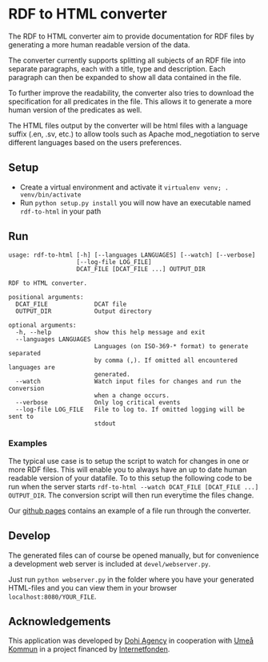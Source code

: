 # RDF to HTML converter

The RDF to HTML converter aim to provide documentation for RDF files by generating
a more human readable version of the data.

The converter currently supports splitting all subjects of an RDF file into separate paragraphs,
each with a title, type and description. Each paragraph can then be expanded to show all data
contained in the file.

To further improve the readability, the converter also tries to download the specification
for all predicates in the file. This allows it to generate a more human version of the predicates
as well.

The HTML files output by the converter will be html files with a language suffix (.en, .sv, etc.)
to allow tools such as Apache mod_negotiation to serve different languages based on the users
preferences.

## Setup
* Create a virtual environment and activate it `virtualenv venv; . venv/bin/activate`
* Run `python setup.py install` you will now have an executable named `rdf-to-html` in your path

## Run
```
usage: rdf-to-html [-h] [--languages LANGUAGES] [--watch] [--verbose]
                   [--log-file LOG_FILE]
                   DCAT_FILE [DCAT_FILE ...] OUTPUT_DIR

RDF to HTML converter.

positional arguments:
  DCAT_FILE             DCAT file
  OUTPUT_DIR            Output directory

optional arguments:
  -h, --help            show this help message and exit
  --languages LANGUAGES
                        Languages (on ISO-369-* format) to generate separated
                        by comma (,). If omitted all encountered languages are
                        generated.
  --watch               Watch input files for changes and run the conversion
                        when a change occurs.
  --verbose             Only log critical events
  --log-file LOG_FILE   File to log to. If omitted logging will be sent to
                        stdout

```
### Examples
The typical use case is to setup the script to watch for changes in one or more RDF files.
This will enable you to always have an up to date human readable version of your datafile.
To to this setup the following code to be run when the server starts `rdf-to-html --watch DCAT_FILE [DCAT_FILE ...] OUTPUT_DIR`.
The conversion script will then run everytime the files change.

Our [github pages](http://openumea.github.io/RDFtoHTML) contains an example of a file run through the converter.

## Develop
The generated files can of course be opened manually, but for convenience
a development web server is included at `devel/webserver.py`.

Just run `python webserver.py` in the folder where you have your
generated HTML-files and you can view them in your browser `localhost:8080/YOUR_FILE`.

## Acknowledgements

This application was developed by [Dohi Agency](http://dohi.se/agency) in cooperation with
[Umeå Kommun](http://umea.se) in a project financed by
[Internetfonden](https://www.iis.se/vad-vi-gor/internetfonden/).

